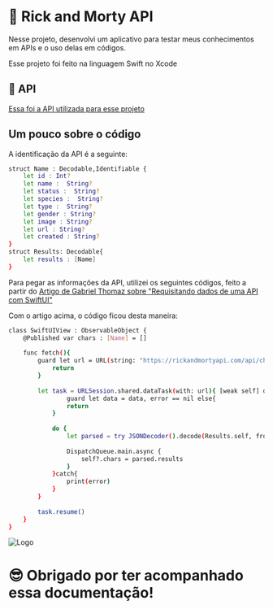 
# 🔱 Rick and Morty API

Nesse projeto, desenvolvi um aplicativo para testar meus conhecimentos em APIs e o uso delas em códigos.

Esse projeto foi feito na linguagem Swift no Xcode

## 📖 API

[Essa foi a API utilizada para esse projeto](https://rickandmortyapi.com)

## Um pouco sobre o código

A identificação da API é a seguinte: 

```bash
struct Name : Decodable,Identifiable {
    let id : Int?
    let name :  String?
    let status :  String?
    let species :  String?
    let type :  String?
    let gender : String?
    let image : String?
    let url : String?
    let created : String?
}
struct Results: Decodable{
    let results : [Name]
}
```

Para pegar as informações da API, utilizei os seguintes códigos, feito a partir do [Artigo de Gabriel Thomaz sobre "Requisitando dados de uma API com SwiftUI"](https://medium.com/@gabrielthomaz/requisitando-dados-de-uma-api-com-swiftui-58431440b5eb)


Com o artigo acima, o código ficou desta maneira:

```bash
class SwiftUIView : ObservableObject {
    @Published var chars : [Name] = []
    
    func fetch(){
        guard let url = URL(string: "https://rickandmortyapi.com/api/character") else{
            return
        }
        
        let task = URLSession.shared.dataTask(with: url){ [weak self] data, _, error in
                guard let data = data, error == nil else{
                return
            }
            
            do {
                let parsed = try JSONDecoder().decode(Results.self, from: data)
                
                DispatchQueue.main.async {
                    self?.chars = parsed.results
                }
            }catch{
                print(error)
            }
        }
        
        task.resume()
    }
}
```



![Logo](https://cdn.vox-cdn.com/thumbor/9HfS_-ugBoHDaLskP6ssJ8_nIkY=/0x22:1584x851/fit-in/1200x630/cdn.vox-cdn.com/uploads/chorus_asset/file/24415978/rick_and_morty_s4_image.png)

# 😎 Obrigado por ter acompanhado essa documentação!
